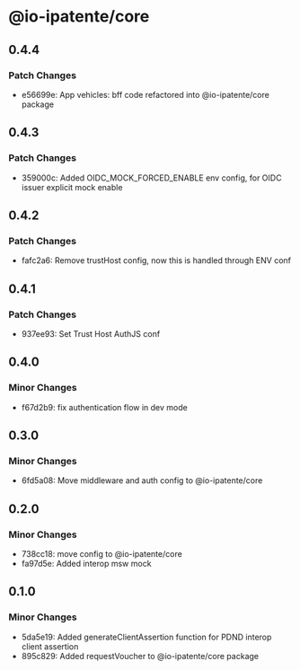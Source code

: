 # @io-ipatente/core

## 0.4.4

### Patch Changes

- e56699e: App vehicles: bff code refactored into @io-ipatente/core package

## 0.4.3

### Patch Changes

- 359000c: Added OIDC_MOCK_FORCED_ENABLE env config, for OIDC issuer explicit mock enable

## 0.4.2

### Patch Changes

- fafc2a6: Remove trustHost config, now this is handled through ENV conf

## 0.4.1

### Patch Changes

- 937ee93: Set Trust Host AuthJS conf

## 0.4.0

### Minor Changes

- f67d2b9: fix authentication flow in dev mode

## 0.3.0

### Minor Changes

- 6fd5a08: Move middleware and auth config to @io-ipatente/core

## 0.2.0

### Minor Changes

- 738cc18: move config to @io-ipatente/core
- fa97d5e: Added interop msw mock

## 0.1.0

### Minor Changes

- 5da5e19: Added generateClientAssertion function for PDND interop client assertion
- 895c829: Added requestVoucher to @io-ipatente/core package
